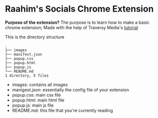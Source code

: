 # Raahim's Socials Chrome Extension
**Purpose of the extension?** The purpose is to learn how to make a basic chrome extension; Made with the help of Traversy Media's [tutorial](https://youtu.be/wHZCYi1K664)


This is the directory structure
```console
.
├── images
├── manifest.json
├── popup.css
├── popup.html
├── popup.js
└── README.md
1 directory, 5 files
```
- images:           contains all images
- manigest.json:    essentially the config file of your extension
- popup.css:        main css file
- popup.html:       main html file
- popup.js:         main js file
- README.md:        this file that you're currently reading
